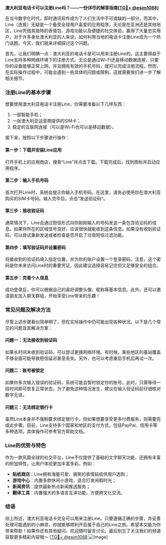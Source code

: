 **澳大利亚电话卡可以注册Line吗？——一份详尽的解答指南[[TG💪+ @esim1088](https://t.me/s/esim1088)]**

在当今数字化时代，即时通讯软件成为了人们生活中不可或缺的一部分。而其中，Line（连我）无疑是一个备受全球用户喜爱的应用程序。无论是在亚洲还是其他地区，Line凭借其独特的表情包、游戏功能以及便捷的社交体验，赢得了大量忠实用户。对于许多身处澳大利亚的人来说，如何利用当地的电话卡注册Line成为一个热门话题。今天，我们就来详细探讨这个问题。

首先，让我们明确一点：澳大利亚的电话卡是可以用来注册Line的。这主要得益于Line支持多种网络环境下的注册方式。无论是通过Wi-Fi还是移动数据连接，只要你的设备能够正常上网，并且拥有有效的手机号码，就可以完成注册流程。然而，在实际操作过程中，可能会遇到一些具体的问题或限制，这就需要我们进一步了解相关细节。

### 注册Line的基本步骤

想要使用澳大利亚电话卡注册Line，你需要准备以下几样东西：
1. 一部智能手机；
2. 一张澳大利亚运营商提供的SIM卡；
3. 稳定的互联网连接（可以是Wi-Fi也可以是移动数据）。

接下来，按照以下步骤进行操作：

#### 第一步：下载并安装Line应用
打开手机上的应用商店，搜索“Line”并点击下载。下载完成后，找到图标并启动应用程序。

#### 第二步：输入手机号码
首次打开Line时，系统会提示你输入手机号码。在这里，请务必使用你在澳大利亚购买的SIM卡号码。输入完毕后，点击“发送验证码”。

#### 第三步：接收验证码
通常情况下，Line会通过短信形式向你刚刚输入的号码发送一条包含验证码的信息。如果你所在的区域信号良好，应该很快就能收到这条信息。如果没有收到验证码，可以尝试重新发送或者检查是否开启了垃圾短信过滤功能。

#### 第四步：填写验证码并设置密码
将接收到的验证码填入指定位置，并为你的账户设置一个登录密码。注意，这个密码是你未来访问Line时的重要凭证，因此建议选择容易记住但又足够安全的组合。

#### 第五步：完善个人信息
成功登录后，你可以根据自己的喜好调整头像、昵称等基本信息。此外，还可以邀请朋友加入聊天群组，开始享受Line带来的乐趣！

### 常见问题及解决方法

尽管上述步骤看似简单明了，但在实际操作中仍可能出现各种状况。以下是几个常见的问题及其解决方案：

#### 问题一：无法接收到验证码
如果长时间未收到验证码，可以尝试更换网络环境。有时候，某些地区的基站覆盖不够全面可能导致短信延迟甚至丢失。另外，也可以考虑重启手机后再试一次。

#### 问题二：账号被锁定
如果你多次输入错误的验证码，系统可能会暂时锁定你的账号。此时，只需等待一段时间即可恢复正常状态。为了避免这种情况发生，建议在输入验证码前仔细核对数字无误。

#### 问题三：无法绑定银行卡
虽然Line本身并不强制要求绑定银行卡，但如果想要享受更多付费服务，则需要完成此步骤。目前，Line支持多个国家和地区的支付方式，包括PayPal、信用卡等多种选项。具体操作可参考官方帮助文档。

### Line的优势与特色

作为一款风靡全球的社交平台，Line不仅提供了基础的文字聊天功能，还拥有丰富的附加特性，让用户体验更加丰富多彩。例如：
- **贴纸商店**：Line拥有海量可爱、搞笑的表情贴纸供用户选购；
- **游戏中心**：内置多款休闲小游戏，适合打发闲暇时光；
- **新闻资讯**：提供最新热点新闻推送服务；
- **翻译工具**：内置强大的多语言互译功能，方便跨文化交流。

### 结语

综上所述，澳大利亚电话卡完全可以用来注册Line。只要遵循正确的步骤，并妥善处理可能遇到的小麻烦，你就能够顺利开启属于自己的Line之旅。希望本文能为你带来帮助！如果你还有其他疑问，欢迎随时留言讨论。最后别忘了关注我们的频道获取更多精彩内容哦～ [[TG💪+ @esim1088](https://t.me/s/esim1088) ![Image](https://i.postimg.cc/4NQfJmqS/Snipaste-2025-05-13-00-14-12.png)]
